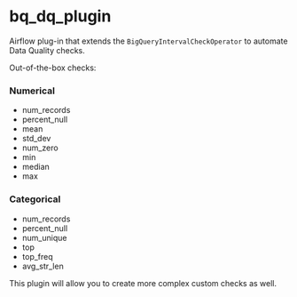 # bq_dq_plugin
Airflow plug-in that extends the `BigQueryIntervalCheckOperator` to automate Data Quality checks. 

Out-of-the-box checks: 

### Numerical ###
- num_records 
- percent_null
- mean
- std_dev
- num_zero
- min
- median
- max 

### Categorical ### 
- num_records
- percent_null
- num_unique 
- top
- top_freq
- avg_str_len

This plugin will allow you to create more complex custom checks as well. 
